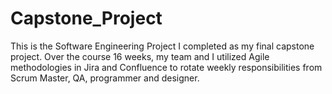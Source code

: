 # Capstone_Project
This is the Software Engineering Project I completed as my final capstone project. Over the course 16 weeks, my team and I utilized Agile methodologies in Jira and Confluence to rotate weekly responsibilities from Scrum Master, QA, programmer and designer.  
